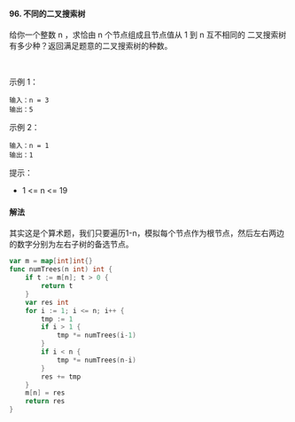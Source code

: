 #### 96. 不同的二叉搜索树
给你一个整数 n ，求恰由 n 个节点组成且节点值从 1 到 n 互不相同的 二叉搜索树 有多少种？返回满足题意的二叉搜索树的种数。

 

示例 1：
```
输入：n = 3
输出：5
```
示例 2：
```
输入：n = 1
输出：1
```

提示：

- 1 <= n <= 19

#### 解法
其实这是个算术题，我们只要遍历1-n，模拟每个节点作为根节点，然后左右两边的数字分别为左右子树的备选节点。

```go
var m = map[int]int{}
func numTrees(n int) int {
    if t := m[n]; t > 0 {
        return t
    }
    var res int 
    for i := 1; i <= n; i++ {
        tmp := 1
        if i > 1 {
            tmp *= numTrees(i-1)
        }
        if i < n {
            tmp *= numTrees(n-i)
        }
        res += tmp
    }
    m[n] = res 
    return res 
}
```